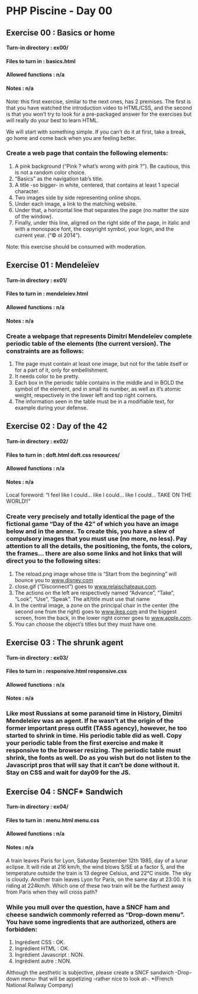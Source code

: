 # PHP Piscine - Day 00


## Exercise 00 : Basics or home

#### Turn-in directory : ex00/
#### Files to turn in : basics.html
#### Allowed functions : n/a
#### Notes : n/a

Note: this first exercise, similar to the next ones, has 2 premises. The first is that you have watched the introduction video to HTML/CSS, and the second is that you won’t try to look for a pre-packaged answer for the exercises but will really do your best to learn HTML.

We will start with something simple. If you can’t do it at first, take a break, go home and come back when you are feeling better.

### Create a web page that contain the following elements:

1. A pink background (“Pink ? what’s wrong with pink ?”). Be cautious, this is not a random color choice.
2. “Basics” as the navigation tab’s title.
3. A title -so bigger- in white, centered, that contains at least 1 special character.
4. Two images side by side representing online shops.
5. Under each image, a link to the matching website.
6. Under that, a horizontal line that separates the page (no matter the size of the window).
7. Finally, under this line, aligned on the right side of the page, in italic and with a monospace font, the copyright symbol, your login, and the current year. (“© ol 2014”).

Note: this exercise should be consumed with moderation.


## Exercise 01 : Mendeleïev

#### Turn-in directory : ex01/
#### Files to turn in : mendeleiev.html
#### Allowed functions : n/a
#### Notes : n/a

### Create a webpage that represents Dimitri Mendeleïev complete periodic table of the elements (the current version). The constraints are as follows:

1. The page must contain at least one image, but not for the table itself or for a part of it, only for embellishment.
2. It needs color to be pretty.
3. Each box in the periodic table contains in the middle and in BOLD the symbol of the element, and in small its number, as well as it’s atomic weight, respectively in the lower left and top right corners.
4. The information seen in the table must be in a modifiable text, for example during your defense.


## Exercise 02 : Day of the 42

#### Turn-in directory : ex02/
#### Files to turn in : doft.html doft.css resources/
#### Allowed functions : n/a
#### Notes : n/a

Local foreword: “I feel like I could... like I could... like I could... TAKE ON THE WORLD!!”

### Create very precisely and totally identical the page of the fictional game “Day of the 42” of which you have an image below and in the annex. To create this, you have a slew of compulsory images that you must use (no more, no less). Pay attention to all the details, the positioning, the fonts, the colors, the frames... there are also some links and hot links that will direct you to the following sites:

1. The reload.png image whose title is “Start from the beginning” will bounce you to www.disney.com
2. close.gif (“Disconnect”) goes to www.relaischateaux.com.
3. The actions on the left are respectively named “Advance”, “Take”, “Look”, “Use”, “Speak”. The alt/title must use that name
4. In the central image, a zone on the principal chair in the center (the second one from the right) goes to www.ikea.com and the biggest screen, from the back, in the lower right corner goes to www.apple.com.
5. You can choose the object’s titles but they must have one.


## Exercise 03 : The shrunk agent

#### Turn-in directory : ex03/
#### Files to turn in : responsive.html responsive.css
#### Allowed functions : n/a
#### Notes : n/a

### Like most Russians at some paranoid time in History, Dimitri Mendeleïev was an agent. If he wasn’t at the origin of the former important press outfit (TASS agency), however, he too started to shrink in time. His periodic table did as well. Copy your periodic table from the first exercise and make it responsive to the browser resizing. The periodic table must shrink, the fonts as well. Do as you wish but do not listen to the Javascript pros that will say that it can’t be done without it. Stay on CSS and wait for day09 for the JS.


## Exercise 04 : SNCF* Sandwich

#### Turn-in directory : ex04/
#### Files to turn in : menu.html menu.css
#### Allowed functions : n/a
#### Notes : n/a

A train leaves Paris for Lyon, Saturday September 12th 1985, day of a lunar eclipse. It will ride at 216 km/h, the wind blows S/SE at a factor 5, and the temperature outside the train is 13 degree Celsius, and 22°C inside. The sky is cloudy. Another train leaves Lyon for Paris, on the same day at 23:00. It is riding at 224km/h. Which one of these two train will be the furthest away from Paris when they will cross path?

### While you mull over the question, have a SNCF ham and cheese sandwich commonly referred as “Drop-down menu”. You have some ingredients that are authorized, others are forbidden:

1. Ingrédient CSS : OK.
2. Ingrédient HTML : OK.
3. Ingrédient Javascript : NON.
4. Ingrédient autre : NON.

Although the aesthetic is subjective, please create a SNCF sandwich -Drop-down
menu- that will be appetizing -rather nice to look at-.
*(French National Railway Company)
